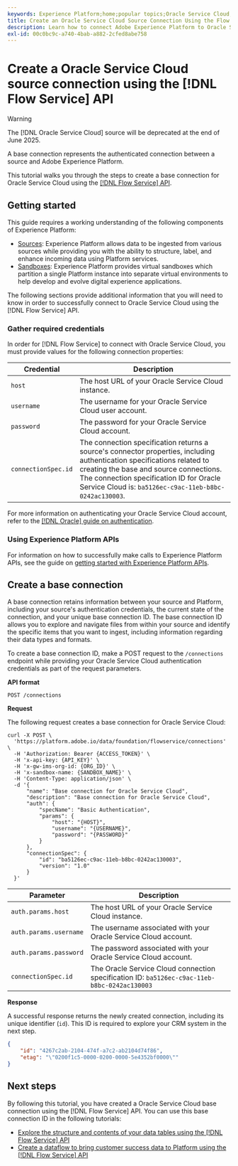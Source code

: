 ```yaml
---
keywords: Experience Platform;home;popular topics;Oracle Service Cloud;oracle service cloud
title: Create an Oracle Service Cloud Source Connection Using the Flow Service API
description: Learn how to connect Adobe Experience Platform to Oracle Service Cloud using the Flow Service API.
exl-id: 00c0bc9c-a740-4bab-a882-2cfed8abe758
---
```

# Create a Oracle Service Cloud source connection using the [!DNL Flow Service] API

>[!WARNING]
>
>The [!DNL Oracle Service Cloud] source will be deprecated at the end of June 2025.

A base connection represents the authenticated connection between a source and Adobe Experience Platform.

This tutorial walks you through the steps to create a base connection for Oracle Service Cloud using the [[!DNL Flow Service] API](https://www.adobe.io/experience-platform-apis/references/flow-service/).

## Getting started

This guide requires a working understanding of the following components of Experience Platform:

* [Sources](../../../../home.md): Experience Platform allows data to be ingested from various sources while providing you with the ability to structure, label, and enhance incoming data using Platform services.
* [Sandboxes](../../../../../sandboxes/home.md): Experience Platform provides virtual sandboxes which partition a single Platform instance into separate virtual environments to help develop and evolve digital experience applications.

The following sections provide additional information that you will need to know in order to successfully connect to Oracle Service Cloud using the [!DNL Flow Service] API.

### Gather required credentials

In order for [!DNL Flow Service] to connect with Oracle Service Cloud, you must provide values for the following connection properties:

| Credential | Description |
| ---------- | ----------- |
| `host` | The host URL of your Oracle Service Cloud instance. |
| `username` | The username for your Oracle Service Cloud user account. |
| `password` | The password for your Oracle Service Cloud account. |
| `connectionSpec.id` | The connection specification returns a source's connector properties, including authentication specifications related to creating the base and source connections. The connection specification ID for Oracle Service Cloud is: `ba5126ec-c9ac-11eb-b8bc-0242ac130003`. |

For more information on authenticating your Oracle Service Cloud account, refer to the [[!DNL Oracle] guide on authentication](https://docs.oracle.com/en/cloud/saas/b2c-service/20c/cxska/OKCS_Authenticate_and_Authorize.html).

### Using Experience Platform APIs

For information on how to successfully make calls to Experience Platform APIs, see the guide on [getting started with Experience Platform APIs](../../../../../landing/api-guide.md).

## Create a base connection

A base connection retains information between your source and Platform, including your source's authentication credentials, the current state of the connection, and your unique base connection ID. The base connection ID allows you to explore and navigate files from within your source and identify the specific items that you want to ingest, including information regarding their data types and formats.

To create a base connection ID, make a POST request to the `/connections` endpoint while providing your Oracle Service Cloud authentication credentials as part of the request parameters.

**API format**

```http
POST /connections
```

**Request**

The following request creates a base connection for Oracle Service Cloud:

```shell
curl -X POST \
  'https://platform.adobe.io/data/foundation/flowservice/connections' \
  -H 'Authorization: Bearer {ACCESS_TOKEN}' \
  -H 'x-api-key: {API_KEY}' \
  -H 'x-gw-ims-org-id: {ORG_ID}' \
  -H 'x-sandbox-name: {SANDBOX_NAME}' \
  -H 'Content-Type: application/json' \
  -d '{
      "name": "Base connection for Oracle Service Cloud",
      "description": "Base connection for Oracle Service Cloud",
      "auth": {
          "specName": "Basic Authentication",
          "params": {
              "host": "{HOST}",
              "username": "{USERNAME}",
              "password": "{PASSWORD}"
          }
      },
      "connectionSpec": {
          "id": "ba5126ec-c9ac-11eb-b8bc-0242ac130003",
          "version": "1.0"
      }
  }'
```

| Parameter | Description |
| --------- | ----------- |
| `auth.params.host` | The host URL of your Oracle Service Cloud instance. |
| `auth.params.username` | The username associated with your Oracle Service Cloud account. |
| `auth.params.password` | The password associated with your Oracle Service Cloud account. |
| `connectionSpec.id` | The Oracle Service Cloud connection specification ID: `ba5126ec-c9ac-11eb-b8bc-0242ac130003` |

**Response**

A successful response returns the newly created connection, including its unique identifier (`id`). This ID is required to explore your CRM system in the next step.

```json
{
    "id": "4267c2ab-2104-474f-a7c2-ab2104d74f86",
    "etag": "\"0200f1c5-0000-0200-0000-5e4352bf0000\""
}
```

## Next steps

By following this tutorial, you have created a Oracle Service Cloud base connection using the [!DNL Flow Service] API. You can use this base connection ID in the following tutorials:

* [Explore the structure and contents of your data tables using the [!DNL Flow Service] API](../../explore/tabular.md)
* [Create a dataflow to bring customer success data to Platform using the [!DNL Flow Service] API](../../collect/customer-success.md)

